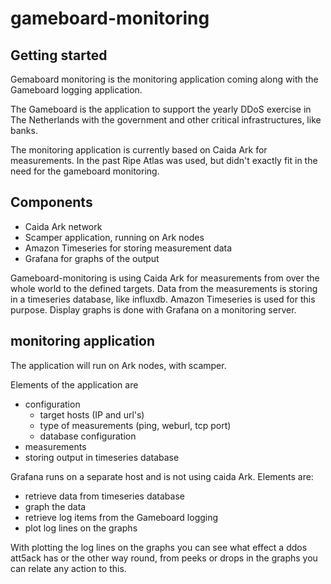 # gameboard-monitoring



## Getting started

Gemaboard monitoring is the monitoring application coming along with the Gameboard logging application.

The Gameboard is the application to support the yearly DDoS exercise in The Netherlands with the government and other critical infrastructures, like banks.

The monitoring application is currently based on Caida Ark for measurements. In the past Ripe Atlas was used, but didn't exactly fit in the need for the gameboard monitoring.


## Components

* Caida Ark network
* Scamper application, running on Ark nodes
* Amazon Timeseries for storing measurement data
* Grafana for graphs of the output

Gameboard-monitoring is using Caida Ark for measurements from over the whole world to the defined targets. Data from the measurements is storing in a timeseries database, like influxdb. Amazon Timeseries is used for this purpose. Display graphs is done with Grafana on a monitoring server.

## monitoring application

The application will run on Ark nodes, with scamper.

Elements of the application are

* configuration
    * target hosts (IP and url's)
    * type of measurements (ping, weburl, tcp port)
    * database configuration
* measurements
* storing output in timeseries database

Grafana runs on a separate host and is not using caida Ark. Elements are:
* retrieve data from timeseries database
* graph the data
* retrieve log items from the Gameboard logging
* plot log lines on the graphs

With plotting the log lines on the graphs you can see what effect a ddos att5ack has or the other way round, from peeks or drops in the graphs you can relate any action to this.
